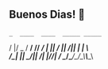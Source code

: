## Buenos Dias! 👋

    _  ____  ____  _____ _____
   / |/  _ \/  __\/  __//  __/
   | || / \||  \/|| |  _|  \  
/\_| || \_/||    /| |_//|  /_ 
\____/\____/\_/\_\\____\\____\
                              
                                                                                                                                                 
                                                                                                                                                 

